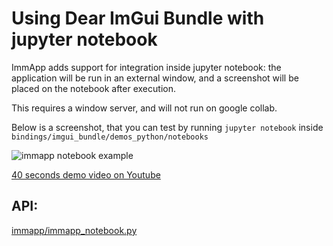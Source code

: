 # Using Dear ImGui Bundle with jupyter notebook

ImmApp adds support for integration inside jupyter notebook: the application will be run in an external window, and a screenshot will be placed on the notebook after execution.

This requires a window server, and will not run on google collab.

Below is a screenshot, that you can test by running `jupyter notebook` inside `bindings/imgui_bundle/demos_python/notebooks`

![immapp notebook example](images/immapp_notebook_example.jpg)

[40 seconds demo video on Youtube](https://www.youtube.com/watch?v=QQIC7lpHono)

## API:

[immapp/immapp_notebook.py](https://github.com/pthom/imgui_bundle/tree/doc/bindings/imgui_bundle/immapp/immapp_notebook.py)
